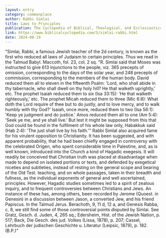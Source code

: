 ```yaml
---
layout: entry
category: commonplace
author: Rabbi Simlai
title: Laws to Principles
publication: The Cyclopedia of Biblical, Theological, and Ecclesiastical Literature
link: https://www.biblicalcyclopedia.com/S/simlai-rabbi.html
date: 2024-08-19
---
```


"Simlai, Rabbi, a famous Jewish teacher of the 2d century, is known as the first who reduced all laws of Judaism to certain principles. Thus we read in the Talmud Babyl. Maccoth, fol. 23, col. 2 sq. "R. Simlai said that Moses was instructed to give 613 injunctions to the people, viz. 365 precepts of omission, corresponding to the days of the solar year, and 248 precepts of commission, corresponding to the members of the human body. David reduced them all to eleven in the fifteenth Psalm: 'Lord, who shall abide in thy tabernacle, who shall dwell on thy holy hill? He that walketh uprightly,' etc. The prophet Isaiah reduced them to six (Isa 33:15): 'He that walketh righteously,' etc. The prophet Micah reduced them to three (Mic 6:8): What doth the Lord require of thee but to do justly, and to love mercy, and to walk humbly with thy God?' Isaiah, once more, reduced them to two (Isa 56:1): 'Keep ye judgment and do justice.' Amos reduced them all to one (Am 5:4): 'Seek ye me, and ye shall live.' But lest it might be supposed from this that God could be found in the fulfilment of his whole law only, Habakkuk said (Hab 2:4): 'The just shall live by his faith.'" Rabbi Simlal also acquired fame for his virulent opposition to Christianity. It has been suggested, and with apparent probability, that he had been chiefly engaged in controversy with the celebrated Origen, who spent considerable time in Palestine, and, as is well known, introduced into the Church a kind of Hagadic exegesis. It will readily be conceived that Christian truth was placed at disadvantage when made to depend on isolated portions or texts, and defended by exegetical niceties and subtleties, instead of resting on the general scope and bearing of the Old Test. teaching, and on whole passages, taken in their breadth and fullness, as the individual exponents of general and well ascertained, principles. However, Hagadic studies sometimes led to a spirit of zealous inquiry, and to frequent controversies between Christians and Jews. An instance of these has, among others, been recorded by Jerome (Quoest. in Genesin) in a discussion between Jason, a converted Jew, and his friend Papiscus. In the Talmud Jerus. Berachoth, 9, 11 d, 12 a, and Genesis Rabba, c. 8, we still find some of those controversial points disputed by Simlai. See Gratz, Gesch. d. Juden, 4, 265 sq.; Edersheim, Hist. of the Jewish Nation, p. 517; Back, Die Gesch. des jud. Volkes (Lissa, 1878), p. 207; Cassel, Lehrbuch der judischen Geschichte u. Literatur (Leipsic, 1879), p. 182. (B.P.)"
